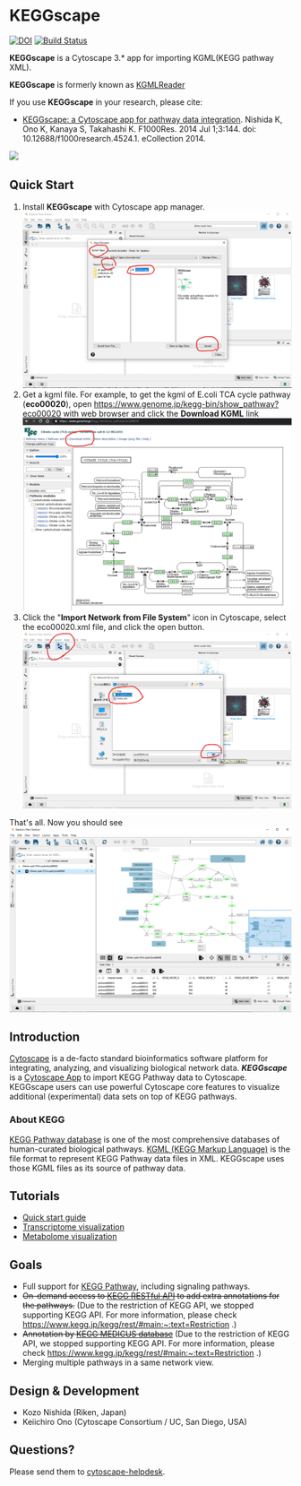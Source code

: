 # KEGGscape
[![DOI](https://zenodo.org/badge/3998431.svg)](https://zenodo.org/badge/latestdoi/3998431)
[![Build Status](https://travis-ci.org/idekerlab/KEGGscape.svg?branch=master)](https://travis-ci.org/idekerlab/KEGGscape)

**KEGGscape** is a Cytoscape 3.* app for importing KGML(KEGG pathway XML).

**KEGGscape** is formerly known as [KGMLReader](https://github.com/idekerlab/kgmlreader/tree/2.x)

If you use **KEGGscape** in your research, please cite:

* [KEGGscape: a Cytoscape app for pathway data integration](http://www.ncbi.nlm.nih.gov/pmc/articles/PMC4141640/). Nishida K, Ono K, Kanaya S, Takahashi K. F1000Res. 2014 Jul 1;3:144. doi: 10.12688/f1000research.4524.1. eCollection 2014.

![](http://cl.ly/XbMZ/keggscape.png)

## Quick Start

1. Install **KEGGscape** with Cytoscape app manager. ![](./docs/images/appmanagerKEGGscape.png)
2. Get a kgml file. For example, to get the kgml of E.coli TCA cycle pathway (**eco00020**), open https://www.genome.jp/kegg-bin/show_pathway?eco00020 with web browser and click the **Download KGML** link ![](./docs/images/downloadKGML.png)
3. Click the "**Import Network from File System**" icon in Cytoscape, select the eco00020.xml file, and click the open button. ![](./docs/images/icon2select2open.png)

That's all. Now you should see ![](./docs/images/ecoliTCA.png)

## Introduction
[Cytoscape](http://www.cytoscape.org/) is a de-facto standard bioinformatics software platform for integrating, analyzing, and visualizing biological network data.
__*KEGGscape*__ is a [Cytoscape App](http://apps.cytoscape.org/apps/keggscape) to import KEGG Pathway data to Cytoscape.
KEGGscape users can use powerful Cytoscape core features to visualize additional (experimental) data sets on top of KEGG pathways.

### About KEGG

[KEGG Pathway database](http://www.genome.jp/kegg/pathway.html) is one of the most comprehensive databases of human-curated biological pathways.
[KGML (KEGG Markup Language)](http://www.kegg.jp/kegg/xml/) is the file format to represent KEGG Pathway data files in XML.
KEGGscape uses those KGML files as its source of pathway data.

## Tutorials
 - [Quick start guide](https://github.com/idekerlab/KEGGscape/wiki/Quick-Start-Guide)
 - [Transcriptome visualization](https://github.com/idekerlab/KEGGscape/wiki/How-to-duplicate-the-process-in-F1000research-article)
 - [Metabolome visualization](https://github.com/idekerlab/KEGGscape/wiki/Visualizing-Time-Series-Metabolome-Profiles)

## Goals
* Full support for [KEGG Pathway](http://www.genome.jp/kegg/pathway.html), including signaling pathways.
* ~~On-demand access to [KEGG RESTful API](http://www.kegg.jp/kegg/rest/keggapi.html) to add extra annotations for the pathways.~~ (Due to the restriction of KEGG API, we stopped supporting KEGG API. For more information, please check https://www.kegg.jp/kegg/rest/#main:~:text=Restriction .)
* ~~Annotation by [KEGG MEDICUS database](http://www.kegg.jp/kegg/rest/keggapi2.html)~~ (Due to the restriction of KEGG API, we stopped supporting KEGG API. For more information, please check https://www.kegg.jp/kegg/rest/#main:~:text=Restriction .)
* Merging multiple pathways in a same network view.

## Design & Development
* Kozo Nishida (Riken, Japan)
* Keiichiro Ono (Cytoscape Consortium / UC, San Diego, USA)

## Questions?
Please send them to [cytoscape-helpdesk](https://groups.google.com/forum/#!forum/cytoscape-helpdesk).
